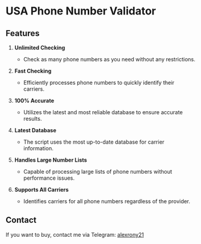 # USA Phone Number Validator 

## Features

1. **Unlimited Checking**
   - Check as many phone numbers as you need without any restrictions.

2. **Fast Checking**
   - Efficiently processes phone numbers to quickly identify their carriers.

3. **100% Accurate**
   - Utilizes the latest and most reliable database to ensure accurate results.

4. **Latest Database**
   - The script uses the most up-to-date database for carrier information.

5. **Handles Large Number Lists**
   - Capable of processing large lists of phone numbers without performance issues.

6. **Supports All Carriers**
   - Identifies carriers for all phone numbers regardless of the provider.

## Contact

If you want to buy, contact me via Telegram: [alexrony21](https://t.me/alexrony21)

